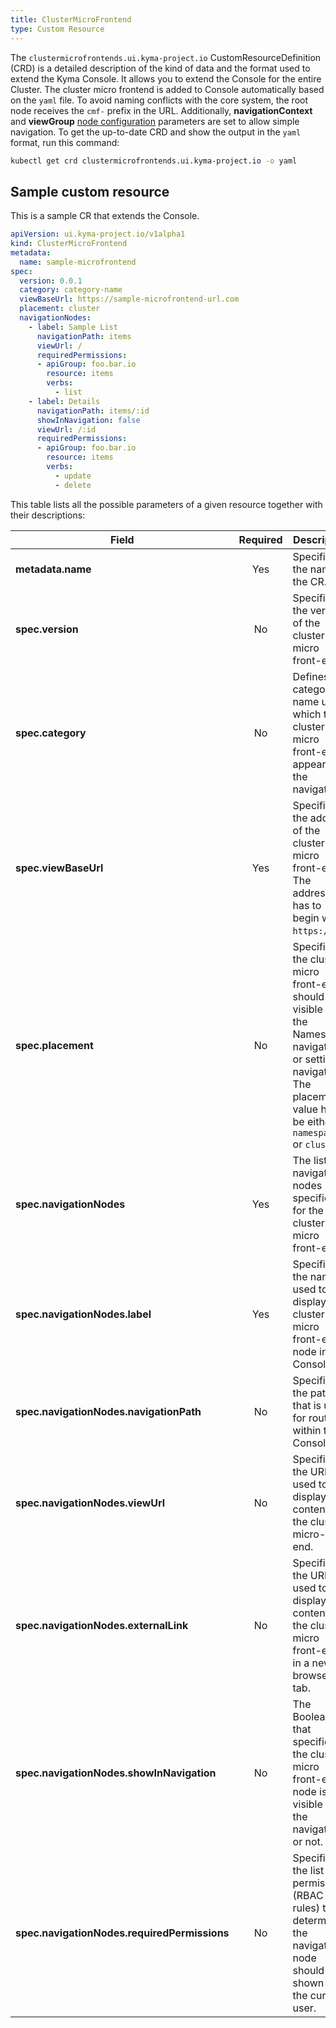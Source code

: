 ```yaml
---
title: ClusterMicroFrontend
type: Custom Resource
---
```


The `clustermicrofrontends.ui.kyma-project.io` CustomResourceDefinition (CRD) is a detailed description of the kind of data and the format used to extend the Kyma Console. It allows you to extend the Console for the entire Cluster. The cluster micro frontend  is added to Console automatically based on the `yaml` file. To avoid naming conflicts with the core system, the root node receives the `cmf-` prefix in the URL. Additionally,  **navigationContext** and **viewGroup**  [node configuration](https://github.com/kyma-project/luigi/blob/master/docs/navigation-parameters-reference.md#node-parameters) parameters are set to allow simple navigation. To get the up-to-date CRD and show the output in the `yaml` format, run this command:

```bash
kubectl get crd clustermicrofrontends.ui.kyma-project.io -o yaml
```

## Sample custom resource

This is a sample CR that extends the Console.

```yaml
apiVersion: ui.kyma-project.io/v1alpha1
kind: ClusterMicroFrontend
metadata:
  name: sample-microfrontend
spec:
  version: 0.0.1
  category: category-name
  viewBaseUrl: https://sample-microfrontend-url.com
  placement: cluster
  navigationNodes:
    - label: Sample List
      navigationPath: items
      viewUrl: /
      requiredPermissions:
      - apiGroup: foo.bar.io
        resource: items
        verbs:
          - list
    - label: Details
      navigationPath: items/:id
      showInNavigation: false
      viewUrl: /:id
      requiredPermissions:
      - apiGroup: foo.bar.io
        resource: items
        verbs:
          - update
          - delete
```

This table lists all the possible parameters of a given resource together with their descriptions:

| Field   |      Required      |  Description |
|----------|:-------------:|------|
| **metadata.name** | Yes | Specifies the name of the CR. |
| **spec.version** | No | Specifies the version of the cluster micro front-end. |
| **spec.category** | No | Defines the category name under which the cluster micro front-end appears in the navigation. |
| **spec.viewBaseUrl** | Yes | Specifies the address of the cluster micro front-end. The address has to begin with `https://`.  |
| **spec.placement** | No |  Specifies if the cluster micro front-end should be visible in the Namespace navigation or settings navigation. The placement value has to be either `namespace` or `cluster`. |
| **spec.navigationNodes** | Yes | The list of navigation nodes specified for the cluster micro front-end. |
| **spec.navigationNodes.label** | Yes | Specifies the name used to display the cluster micro front-end's node in the Console UI. |
| **spec.navigationNodes.navigationPath** | No | Specifies the path that is used for routing within the Console. |
| **spec.navigationNodes.viewUrl** | No | Specifies the URL used to display the content of the cluster micro-front end. |
| **spec.navigationNodes.externalLink** | No | Specifies the URL used to display the content of the cluster micro front-end in a new browser tab. |
| **spec.navigationNodes.showInNavigation** | No | The Boolean that specifies if the cluster micro front-end's node is visible in the navigation or not. |
| **spec.navigationNodes.requiredPermissions** | No | Specifies the list of permissions (RBAC rules) that determine if the navigation node should be shown for the current user.  |
